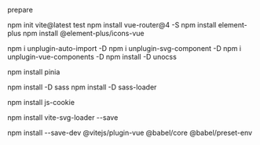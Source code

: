 prepare

<!-- 初始化项目 -->

npm init vite@latest test
npm install vue-router@4 -S
npm install element-plus
npm install @element-plus/icons-vue

<!-- 引入自动引入插件 可以防止反复import xxx from vue-->

npm i unplugin-auto-import -D
npm i unplugin-svg-component -D
npm i unplugin-vue-components -D
npm install -D unocss

<!-- 引入pinia 类似vueX 全局缓存组件 -->

npm install pinia

<!-- css 预处理器 -->

npm install -D sass
npm install -D sass-loader

npm install js-cookie

npm install vite-svg-loader --save

npm install --save-dev @vitejs/plugin-vue @babel/core @babel/preset-env
